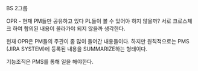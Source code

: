 BS 2그룹

OPR - 현재 PM들만 공유하고 있다
PL들이 볼 수 있어야 하지 않을까? 서로 크로스체크 하여 합의된 내용이 올라가야 되지 않을까 생각한다.

현재 OPR은 PM들의 주관이 좀 많이 들어간 내용들이다. 하지만 원칙적으로는 PMS (JIRA SYSTEM)에 등록된 내용을 SUMMARIZE하는 형태이다.

기능조직은 PMS를 통해 일을 해야한다.

